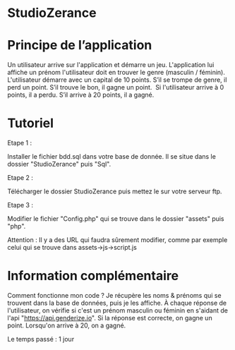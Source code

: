 # StudioZerance

# Principe de l’application

Un utilisateur arrive sur l'application et démarre un jeu. L'application lui affiche un prénom l'utilisateur doit en trouver le genre (masculin / féminin). 
L'utilisateur démarre avec un capital de 10 points. S’il se trompe de genre, il perd un point. S’il trouve le bon, il gagne un point. 
Si l'utilisateur arrive à 0 points, il a perdu. S’il arrive à 20 points, il a gagné.


# Tutoriel 

Etape 1 : 
  
  Installer le fichier bdd.sql dans votre base de donnée. Il se situe dans le dossier "StudioZerance" puis "Sql".

Etape 2 :
  
  Télécharger le dossier StudioZerance puis mettez le sur votre serveur ftp.
  
Etape 3 :

  Modifier le fichier "Config.php" qui se trouve dans le dossier "assets" puis "php".
  
Attention :
  Il y a des URL qui faudra sûrement modifier, comme par exemple celui qui se trouve dans assets->js->script.js
  

# Information complémentaire

  Comment fonctionne mon code ?
Je récupère les noms & prénoms qui se trouvent dans la base de données, puis je les affiche. À chaque réponse de l'utilisateur, on vérifie si c'est un prénom masculin ou féminin en s'aidant de l'api "https://api.genderize.io".
Si la réponse est correcte, on gagne un point. Lorsqu'on arrive à 20, on a gagné. 

Le temps passé : 1 jour

